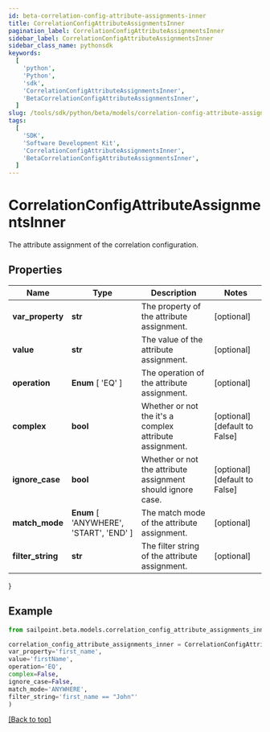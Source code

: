 ```yaml
---
id: beta-correlation-config-attribute-assignments-inner
title: CorrelationConfigAttributeAssignmentsInner
pagination_label: CorrelationConfigAttributeAssignmentsInner
sidebar_label: CorrelationConfigAttributeAssignmentsInner
sidebar_class_name: pythonsdk
keywords:
  [
    'python',
    'Python',
    'sdk',
    'CorrelationConfigAttributeAssignmentsInner',
    'BetaCorrelationConfigAttributeAssignmentsInner',
  ]
slug: /tools/sdk/python/beta/models/correlation-config-attribute-assignments-inner
tags:
  [
    'SDK',
    'Software Development Kit',
    'CorrelationConfigAttributeAssignmentsInner',
    'BetaCorrelationConfigAttributeAssignmentsInner',
  ]
---
```


# CorrelationConfigAttributeAssignmentsInner

The attribute assignment of the correlation configuration.

## Properties

| Name | Type | Description | Notes |
| --- | --- | --- | --- |
| **var_property** | **str** | The property of the attribute assignment. | [optional] |
| **value** | **str** | The value of the attribute assignment. | [optional] |
| **operation** | **Enum** [ 'EQ' ] | The operation of the attribute assignment. | [optional] |
| **complex** | **bool** | Whether or not the it's a complex attribute assignment. | [optional] [default to False] |
| **ignore_case** | **bool** | Whether or not the attribute assignment should ignore case. | [optional] [default to False] |
| **match_mode** | **Enum** [ 'ANYWHERE', 'START', 'END' ] | The match mode of the attribute assignment. | [optional] |
| **filter_string** | **str** | The filter string of the attribute assignment. | [optional] |

}

## Example

```python
from sailpoint.beta.models.correlation_config_attribute_assignments_inner import CorrelationConfigAttributeAssignmentsInner

correlation_config_attribute_assignments_inner = CorrelationConfigAttributeAssignmentsInner(
var_property='first_name',
value='firstName',
operation='EQ',
complex=False,
ignore_case=False,
match_mode='ANYWHERE',
filter_string='first_name == "John"'
)

```

[[Back to top]](#)
